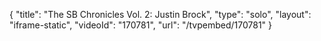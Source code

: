 {
    "title": "The SB Chronicles Vol. 2: Justin Brock",
    "type": "solo",
    "layout": "iframe-static",
    "videoId": "170781",
    "url": "\/tvpembed\/170781"
}